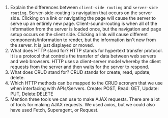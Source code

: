 1.  Explain the differences between `client-side routing` and `server-side routing`.
    Server-side-routing is navigation that occurs on the server side. Clicking on a link or navigating the page will cause the server to serve up an entirely new page. Client-sound-routing is when all of the information from the server is loaded once, but the navigation and page setup occurs on the client side. Clicking a link will cause different components/information to render, but the information isn't new from the server. It is just displayed or moved.
1.  What does HTTP stand for? HTTP stands for hypertext transfer protocol. It is a protocol that controls the transfer of data between web servers and web browsers. HTTP uses a client-server model whereby the client requests from the server and then waits for the server to respond.
1.  What does CRUD stand for? CRUD stands for create, read, update, delete.
1.  Which HTTP methods can be mapped to the CRUD acronym that we use when interfacing with APIs/Servers. Create: POST, Read: GET, Update: PUT, Delete:DELETE
1.  Mention three tools we can use to make AJAX requests. There are a lot of tools for making AJAX requests. We used axios, but we could also have used Fetch, Superagent, or Request.
